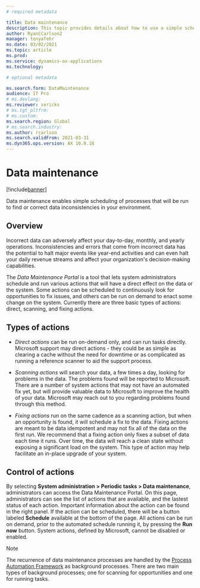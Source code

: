 ```yaml
---
# required metadata

title: Data maintenance
description: This topic provides details about how to use a simple scheduling of processes that finds and correct data inconsistencies in your environment.
author: RyanCCarlson2
manager: tonyafehr
ms.date: 03/02/2021
ms.topic: article
ms.prod:
ms.service: dynamics-ax-applications
ms.technology: 

# optional metadata

ms.search.form: DataMaintenance
audience: IT Pro
# ms.devlang: 
ms.reviewer: sericks
# ms.tgt_pltfrm: 
# ms.custom: 
ms.search.region: Global
# ms.search.industry:
ms.author: rcarlson
ms.search.validFrom: 2021-03-31
ms.dyn365.ops.version: AX 10.0.18
---
```


# Data maintenance

[!include[banner](../includes/banner.md)]

Data maintenance enables simple scheduling of processes that will be run to find or correct data inconsistencies in your environment. 

## Overview

Incorrect data can adversely affect your day-to-day, monthly, and yearly operations. Inconsistencies and errors that come from incorrect data has the potential to halt major events like year-end activities and can even halt your daily revenue streams and affect your organization's decision-making capabilities.

The *Data Maintenance Portal* is a tool that lets system administrators schedule and run various actions that will have a direct effect on the data or the system. Some actions can be scheduled to continuously look for opportunities to fix issues, and others can be run on demand to enact some change on the system. Currently there are three basic types of actions: direct, scanning, and fixing actions.

## Types of actions

- *Direct actions* can be run on-demand only, and can run tasks directly. Microsoft support may direct actions - they could be as simple as clearing a cache without the need for downtime or as complicated as running a reference scanner to aid the support process.

- *Scanning actions* will search your data, a few times a day, looking for problems in the data. The problems found will be reported to Microsoft. There are a number of system actions that may not have an automated fix yet, but will provide valuable data to Microsoft to improve the health of your data. Microsoft may reach out to you regarding problems found through this method.

- *Fixing actions* run on the same cadence as a scanning action, but when an opportunity is found, it will schedule a fix to the data. Fixing actions are meant to be data idempotent and may not fix all of the data on the first run. We recommend that a fixing action only fixes a subset of data each time it runs. Over time, the data will reach a clean state without exposing a significant load on the system. This type of action may help facilitate an in-place upgrade of your system.

## Control of actions
By selecting **System administration > Periodic tasks > Data maintenance**, administrators can access the Data Maintenance Portal. On this page, administrators can see the list of actions that are available, and the lastest status of each action. Important information about the action can be found in the right panel.  If the action can be scheduled, there will be a button labeled **Schedule** available at the bottom of the page. All actions can be run on demand, prior to the automated schedule running it, by pressing the **Run now** button. System actions, defined by Microsoft, cannot be disabled or enabled. 

> [!NOTE]
> The recurrence of data maintenance processes are handled by the [Process Automation Framework](../process-automation/process-automation-framework) as background processes. There are two main types of background processes; one for scanning for opportunities and one for running tasks.
